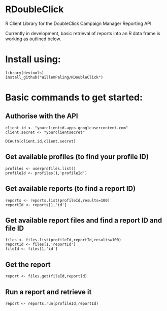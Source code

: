 RDoubleClick
============

R Client Library for the DoubleClick Campaign Manager Reporting API.

Currently in development, basic retrieval of reports into an R data frame is working as outlined below.

# Install using:

```
library(devtools)
install_github("WillemPaling/RDoubleClick")
```

# Basic commands to get started:

## Authorise with the API
```
client.id <- "yourclientid.apps.googleusercontent.com"
client.secret <- "yourclientsecret"

DCAuth(client.id,client.secret)
```

## Get available profiles (to find your profile ID)
```
profiles <- userprofiles.list()
profileId <- profiles[1,'profileId']
```

## Get available reports (to find a report ID)
```
reports <- reports.list(profileId,results=100)
reportId <- reports[1,'id']
```

## Get available report files and find a report ID and file ID
```
files <- files.list(profileId,reportId,results=100)
reportId <- files[1,'reportId']
fileId <- files[1,'id']
```

## Get the report
```
report <- files.get(fileId,reportId)
```

## Run a report and retrieve it
```
report <- reports.run(profileId,reportId)
```
